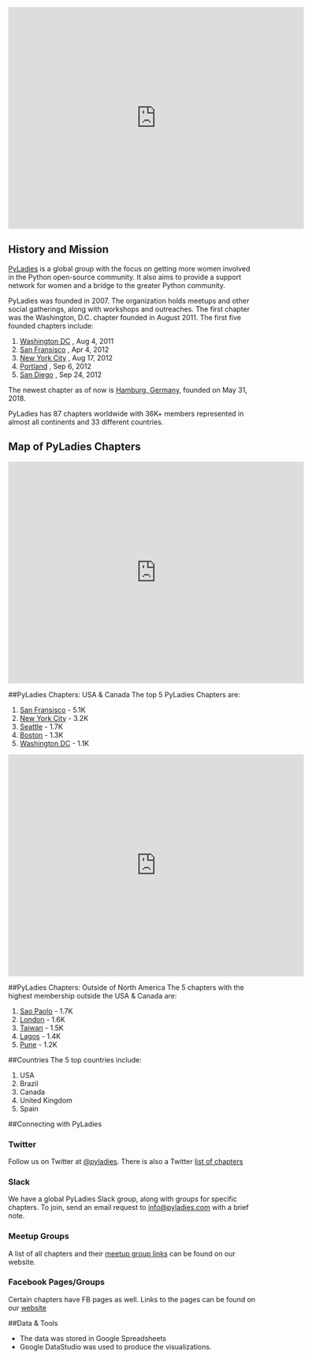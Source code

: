 
<p>
	<iframe width="600" height="450" src="https://datastudio.google.com/embed/reporting/1-ZRM83Z4u8TFBUcWHuvfBrZUSx5dnvD4/page/Kb0c" frameborder="0" style="border:0" allowfullscreen></iframe>
</p>	

## History and Mission

[PyLadies](https://www.pyladies.com/) is a global group with the focus on getting more women involved in the Python open-source community. It also aims to provide a support network for women and a bridge to the greater Python community. 

PyLadies was founded in 2007. The organization holds meetups and other social gatherings, along with workshops and outreaches. The first chapter was the Washington, D.C. chapter founded in August 2011. The first five founded chapters include:

1. [Washington DC](https://www.meetup.com/dc-pyladies/) , Aug 4, 2011
2. [San Fransisco](https://www.meetup.com/PyLadiesSF/) , Apr 4, 2012
3. [New York City](https://www.meetup.com/NYC-PyLadies/) , Aug 17, 2012 
4. [Portland](https://www.meetup.com/PyLadies-PDX/) , Sep 6, 2012
5. [San Diego](https://www.meetup.com/sd-pyladies/) , Sep 24, 2012

The newest chapter as of now is [Hamburg, Germany](https://www.meetup.com/PyLadies-Hamburg/), founded on May 31, 2018.

PyLadies has 87 chapters worldwide with 36K+ members represented in almost all continents and 33 different countries.

## Map of PyLadies Chapters
<iframe width="600" height="450" src="https://datastudio.google.com/embed/reporting/1-ZRM83Z4u8TFBUcWHuvfBrZUSx5dnvD4/page/pj0c" frameborder="0" style="border:0" allowfullscreen></iframe>

##PyLadies Chapters: USA & Canada
The top 5 PyLadies Chapters are: 
1. [San Fransisco](https://www.meetup.com/PyLadiesSF/) - 5.1K
2. [New York City](https://www.meetup.com/NYC-PyLadies/) - 3.2K
3. [Seattle](https://www.meetup.com/Seattle-PyLadies/) - 1.7K
4. [Boston](https://www.meetup.com/PyLadies-Boston/) - 1.3K
5. [Washington DC](https://www.meetup.com/dc-pyladies/)  - 1.1K

<iframe width="600" height="450" src="https://datastudio.google.com/embed/reporting/1-ZRM83Z4u8TFBUcWHuvfBrZUSx5dnvD4/page/Ve0c" frameborder="0" style="border:0" allowfullscreen></iframe>


##PyLadies Chapters: Outside of North America
The 5 chapters with the highest membership outside the USA & Canada are:
1. [Sao Paolo](https://www.meetup.com/PyLadiesSP/) - 1.7K
2. [London](https://www.meetup.com/PyLadiesLondon/) - 1.6K
3. [Taiwan](https://www.meetup.com/PyLadiesTW/) - 1.5K
4. [Lagos](https://www.meetup.com/pyladiesnigeria) - 1.4K
5. [Pune](https://www.meetup.com/PyLadies-Pune/) - 1.2K

##Countries
The 5 top countries include:
1. USA
2. Brazil
3. Canada
4. United Kingdom
5. Spain

##Connecting with PyLadies

### Twitter
Follow us on Twitter at [@pyladies](https://twitter.com/pyladies). There is also a Twitter [list of chapters](https://twitter.com/pyladies/lists/pyladies-locations) 

### Slack
We have a global PyLadies Slack group, along with groups for specific chapters. To join, send an email request to info@pyladies.com with a brief note.

### Meetup Groups
A list of all chapters and their [meetup group links](https://www.pyladies.com/locations/) can be found on our website.

### Facebook Pages/Groups
Certain chapters have FB pages as well. Links to the pages can be found on our [website](https://www.pyladies.com/locations/) 

##Data & Tools
- The data was stored in Google Spreadsheets
- Google DataStudio was used to produce the visualizations. 

